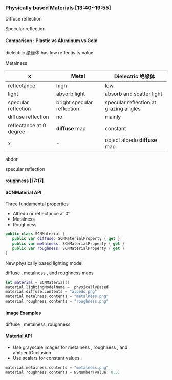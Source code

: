 
### [Physically based Materials](2016-609-2-1-physically-based-materials.md) [13:40~19:55]


Diffuse reflection

Specular reflection

#### Comparison : Plastic vs Aluminum vs Gold

dielectric 绝缘体 has low reflectivity value


Metalness

x | Metal | Dielectric 绝缘体
--|--|--
reflectance|high|low
light | absorb light | absorb and scatter light
specular reflection|bright specular reflection | specular reflection at grazing angles
diffuse reflection|no|mainly
reflectance at 0 degree |__diffuse__ map |constant
x |-|object albedo __diffuse__ map



abdor

specular reflection

#### roughness [17:17]

#### SCNMaterial API

Three fundamental properties

* Albedo or reflectance at 0°
* Metalness
* Roughness

```swift
public class SCNMaterial {
   public var diffuse: SCNMaterialProperty { get }
   public var metalness: SCNMaterialProperty { get }
   public var roughness: SCNMaterialProperty { get }
}
```
New physically based lighting model

diffuse , metalness , and roughness maps

```swift
let material = SCNMaterial()
material.lightingModelName = .physicallyBased
material.diffuse.contents = "albedo.png"
material.metalness.contents = "metalness.png"
material.roughness.contents = "roughness.png"
```
#### Image Examples

diffuse , metalness, roughness

#### Material API

* Use grayscale images for metalness , roughness , and ambientOcclusion
* Use scalars for constant values

```swift
material.metalness.contents = "metalness.png"
material.roughness.contents = NSNumber(value: 0.5)
```

